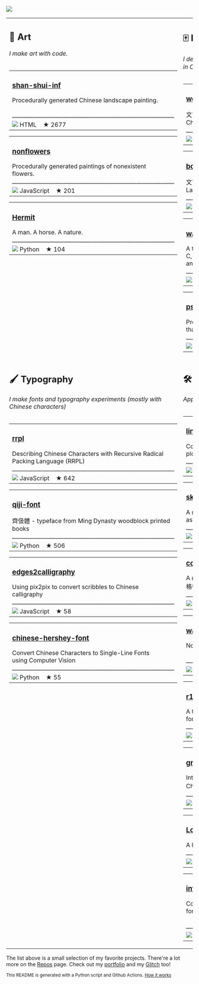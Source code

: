 <img src="https://github.com/LingDong-/shan-shui-inf/raw/master/screenshots/screen002.jpg?raw=true"></img><table><tr>
<td valign="top"><h2>🎨 Art</h2><i>I make art with code.</i><br><br><table><tr><td><h3><a href="https://github.com/LingDong-/shan-shui-inf">shan-shui-inf</a></h3>Procedurally generated Chinese landscape painting. <br><br>____________________________________________________________</tr><tr><td><img src="https://via.placeholder.com/12/e34c26/000000?text=+"></img>&nbsp;HTML&nbsp;&nbsp;&nbsp;&nbsp;★ 2677</td></tr></table><table><tr><td><h3><a href="https://github.com/LingDong-/nonflowers">nonflowers</a></h3>Procedurally generated paintings of nonexistent <br>flowers. <br>____________________________________________________________</tr><tr><td><img src="https://via.placeholder.com/12/f1e05a/000000?text=+"></img>&nbsp;JavaScript&nbsp;&nbsp;&nbsp;&nbsp;★ 201</td></tr></table><table><tr><td><h3><a href="https://github.com/LingDong-/Hermit">Hermit</a></h3>A man. A horse. A nature. <br>____________________________________________________________</tr><tr><td><img src="https://via.placeholder.com/12/3572A5/000000?text=+"></img>&nbsp;Python&nbsp;&nbsp;&nbsp;&nbsp;★ 104</td></tr></table></td><td valign="top"><h2>🀄️ Language design</h2><i>I designed 文言 or wenyan-lang, a programming language in Classical Chinese, and some others.</i><br><br><table><tr><td><h3><a href="https://github.com/wenyan-lang/wenyan">wenyan</a></h3>文言文編程語言 A programming language for the ancient <br>Chinese. <br>____________________________________________________________</tr><tr><td><img src="https://via.placeholder.com/12/2b7489/000000?text=+"></img>&nbsp;TypeScript&nbsp;&nbsp;&nbsp;&nbsp;★ 16886</td></tr></table><table><tr><td><h3><a href="https://github.com/wenyan-lang/book">book</a></h3>文言陰符 An Introduction to Programming in Wenyan <br>Language <br>____________________________________________________________</tr><tr><td><img src="https://via.placeholder.com/12/f1e05a/000000?text=+"></img>&nbsp;JavaScript&nbsp;&nbsp;&nbsp;&nbsp;★ 187</td></tr></table><table><tr><td><h3><a href="https://github.com/LingDong-/wax">wax</a></h3>A tiny programming language that transpiles to <br>C, C++, Java, TypeScript, Python, C#, Swift, Lua <br>and WebAssembly 🚀 <br>____________________________________________________________</tr><tr><td><img src="https://via.placeholder.com/12/555555/000000?text=+"></img>&nbsp;C&nbsp;&nbsp;&nbsp;&nbsp;★ 342</td></tr></table><table><tr><td><h3><a href="https://github.com/LingDong-/psvg">psvg</a></h3>Programmable Scalable Vector Graphics -- drawings <br>that draw themselves <br>____________________________________________________________</tr><tr><td><img src="https://via.placeholder.com/12/2b7489/000000?text=+"></img>&nbsp;TypeScript&nbsp;&nbsp;&nbsp;&nbsp;★ 169</td></tr></table></td></tr><tr><td valign="top"><h2>🖌 Typography</h2><i>I make fonts and typography experiments (mostly with Chinese characters)</i><br><br><table><tr><td><h3><a href="https://github.com/LingDong-/rrpl">rrpl</a></h3>Describing Chinese Characters with Recursive Radical <br>Packing Language (RRPL)  <br>____________________________________________________________</tr><tr><td><img src="https://via.placeholder.com/12/f1e05a/000000?text=+"></img>&nbsp;JavaScript&nbsp;&nbsp;&nbsp;&nbsp;★ 642</td></tr></table><table><tr><td><h3><a href="https://github.com/LingDong-/qiji-font">qiji-font</a></h3>齊伋體 - typeface from Ming Dynasty woodblock printed <br>books <br>____________________________________________________________</tr><tr><td><img src="https://via.placeholder.com/12/3572A5/000000?text=+"></img>&nbsp;Python&nbsp;&nbsp;&nbsp;&nbsp;★ 506</td></tr></table><table><tr><td><h3><a href="https://github.com/LingDong-/edges2calligraphy">edges2calligraphy</a></h3>Using pix2pix to convert scribbles to Chinese <br>calligraphy <br>____________________________________________________________</tr><tr><td><img src="https://via.placeholder.com/12/f1e05a/000000?text=+"></img>&nbsp;JavaScript&nbsp;&nbsp;&nbsp;&nbsp;★ 58</td></tr></table><table><tr><td><h3><a href="https://github.com/LingDong-/chinese-hershey-font">chinese-hershey-font</a></h3>Convert Chinese Characters to Single-Line Fonts <br>using Computer Vision <br>____________________________________________________________</tr><tr><td><img src="https://via.placeholder.com/12/3572A5/000000?text=+"></img>&nbsp;Python&nbsp;&nbsp;&nbsp;&nbsp;★ 55</td></tr></table></td><td valign="top"><h2>🛠 Other cool stuff</h2><i>Apps, libraries, toolkits, algorithms, and more!</i><br><br><table><tr><td><h3><a href="https://github.com/LingDong-/linedraw">linedraw</a></h3>Convert images to vectorized line drawings for <br>plotters. <br>____________________________________________________________</tr><tr><td><img src="https://via.placeholder.com/12/3572A5/000000?text=+"></img>&nbsp;Python&nbsp;&nbsp;&nbsp;&nbsp;★ 357</td></tr></table><table><tr><td><h3><a href="https://github.com/LingDong-/skeleton-tracing">skeleton-tracing</a></h3>A new algorithm for retrieving topological skeleton <br>as a set of polylines from binary images <br>____________________________________________________________</tr><tr><td><img src="https://via.placeholder.com/12/555555/000000?text=+"></img>&nbsp;C&nbsp;&nbsp;&nbsp;&nbsp;★ 219</td></tr></table><table><tr><td><h3><a href="https://github.com/LingDong-/cope">cope</a></h3>A modern IDE for writing classical Chinese poetry <br>格律诗编辑程序 <br>____________________________________________________________</tr><tr><td><img src="https://via.placeholder.com/12/f1e05a/000000?text=+"></img>&nbsp;JavaScript&nbsp;&nbsp;&nbsp;&nbsp;★ 355</td></tr></table><table><tr><td><h3><a href="https://github.com/LingDong-/wasm-fun">wasm-fun</a></h3>Non-trivial programs in hand-written WebAssembly <br><br>____________________________________________________________</tr><tr><td><img src="https://via.placeholder.com/12/04133b/000000?text=+"></img>&nbsp;WebAssembly&nbsp;&nbsp;&nbsp;&nbsp;★ 34</td></tr></table><table><tr><td><h3><a href="https://github.com/LingDong-/r1b">r1b</a></h3>A thermal-printer-oriented, 1-bit graphics rasterizer <br>for 2D and 3D <br>____________________________________________________________</tr><tr><td><img src="https://via.placeholder.com/12/555555/000000?text=+"></img>&nbsp;C&nbsp;&nbsp;&nbsp;&nbsp;★ 28</td></tr></table><table><tr><td><h3><a href="https://github.com/LingDong-/grand-timeline">grand-timeline</a></h3>Interactive grand unified timeline of 30,800 ancient <br>Chinese people / 古人全表 <br>____________________________________________________________</tr><tr><td><img src="https://via.placeholder.com/12/f1e05a/000000?text=+"></img>&nbsp;JavaScript&nbsp;&nbsp;&nbsp;&nbsp;★ 81</td></tr></table><table><tr><td><h3><a href="https://github.com/LingDong-/Loshu.js">Loshu.js</a></h3>A linear algebra library for JavaScript 🔢 <br>____________________________________________________________</tr><tr><td><img src="https://via.placeholder.com/12/f1e05a/000000?text=+"></img>&nbsp;JavaScript&nbsp;&nbsp;&nbsp;&nbsp;★ 24</td></tr></table><table><tr><td><h3><a href="https://github.com/LingDong-/interesting-polygon-archive">interesting-polygon-archive</a></h3>Collection of polygon data in various formats <br>for testing computational geometry algorithms. <br><br>____________________________________________________________</tr><tr><td><img src="https://via.placeholder.com/12/0096D8/000000?text=+"></img>&nbsp;Processing&nbsp;&nbsp;&nbsp;&nbsp;★ 30</td></tr></table></td></tr></table>

The list above is a small selection of my favorite projects. There're a lot more on the [Repos](https://github.com/LingDong-?tab=repositories) page. Check out my [portfolio](https://lingdong.works) and my [Glitch](https://glitch.com/@LingDong-) too!


<sub>This README is generated with a Python script and Github Actions. [How it works](https://github.com/LingDong-/LingDong-/blob/master/generate.py)</sub>


